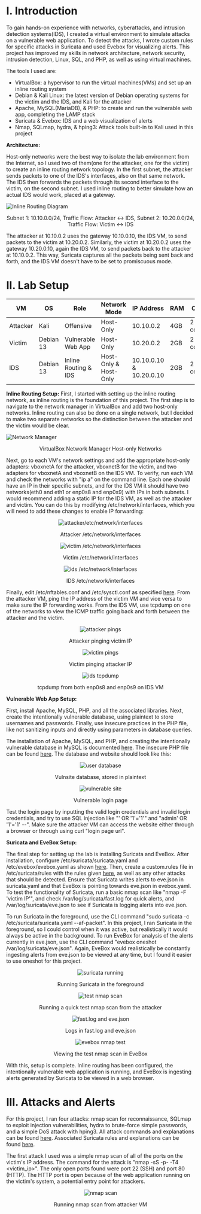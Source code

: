 # I. Introduction
To gain hands-on experience with networks, cyberattacks, and intrusion detection systems(IDS), I created a virtual environment to simulate attacks on a vulnerable web application. To detect the attacks, I wrote custom rules for specific attacks in Suricata and used Evebox for visualizing alerts. This project has improved my skills in network architecture, network security, intrusion detection, Linux, SQL, and PHP, as well as using virtual machines.

The tools I used are:
- VirtualBox: a hypervisor to run the virtual machines(VMs) and set up an inline routing system
- Debian & Kali Linux: the latest version of Debian operating systems for the victim and the IDS, and Kali for the attacker
- Apache, MySQL(MariaDB), & PHP: to create and run the vulnerable web app, completing the LAMP stack
- Suricata & Evebox: IDS and a web visualization of alerts
- Nmap, SQLmap, hydra, & hping3: Attack tools built-in to Kali used in this project

**Architecture:**

Host-only networks were the best way to isolate the lab environment from the Internet, so I used two of them(one for the attacker, one for the victim) to create an inline routing network topology. In the first subnet, the attacker sends packets to one of the IDS's interfaces, also on that same network. The IDS then forwards the packets through its second interface to the victim, on the second subnet. I used inline routing to better simulate how an actual IDS would work, placed at a gateway.

![Inline Routing Diagram](images/inline-routing-diagram.png)

<p align="center">Subnet 1: 10.10.0.0/24, Traffic Flow: Attacker <-> IDS, Subnet 2: 10.20.0.0/24, Traffic Flow: Victim <-> IDS</p>

The attacker at 10.10.0.2 uses the gateway 10.10.0.10, the IDS VM, to send packets to the victim at 10.20.0.2. Similarly, the victim at 10.20.0.2 uses the gateway 10.20.0.10, again the IDS VM, to send packets back to the attacker at 10.10.0.2. This way, Suricata captures all the packets being sent back and forth, and the IDS VM doesn't have to be set to promiscuous mode.
# II. Lab Setup
| VM | OS | Role | Network Mode | IP Address | RAM | CPU |
|---|---|---|---|---|---|---|
| Attacker | Kali | Offensive | Host-Only | 10.10.0.2 | 4GB | 2 cores |
| Victim | Debian 13 | Vulnerable Web App | Host-Only | 10.20.0.2 | 2GB | 2 cores |
| IDS | Debian 13 | Inline Routing & IDS | Host-Only & Host-Only | 10.10.0.10 & 10.20.0.10 | 2GB | 2 cores |

**Inline Routing Setup:** 
First, I started with setting up the inline routing network, as inline routing is the foundation of this project. The first step is to navigate to the network manager in VirtualBox and add two host-only networks. Inline routing can also be done on a single network, but I decided to make two separate networks so the distinction between the attacker and the victim would be clear. 

![Network Manager](images/network-manager.png)
<p align="center">VirtualBox Network Manager Host-only Networks</p>

Next, go to each VM's network settings and add the appropriate host-only adapters: vboxnetA for the attacker, vboxnetB for the victim, and two adapters for vboxnetA and vboxnetB on the IDS VM. To verify, run each VM and check the networks with "ip a" on the command line. Each one should have an IP in their specific subnets, and for the IDS VM it should have two networks(eth0 and eth1 or enp0s8 and enp0s9) with IPs in both subnets. I would recommend adding a static IP for the IDS VM, as well as the attacker and victim. You can do this by modifying /etc/network/interfaces, which you will need to add these changes to enable IP forwarding:

<p align="center">
  <img src="https://github.com/alall1/suricata-ids/blob/main/images/interfaces-attacker.png" alt="attacker/etc/network/interfaces">
</p>
<p align="center">Attacker /etc/network/interfaces</p>

<p align="center">
  <img src="https://github.com/alall1/suricata-ids/blob/main/images/interfaces-victim.png" alt="victim /etc/network/interfaces">
</p>
<p align="center">Victim /etc/network/interfaces</p>

<p align="center">
  <img src="https://github.com/alall1/suricata-ids/blob/main/images/interfaces-ids.png" alt="ids /etc/network/interfaces">
</p>
<p align="center">IDS /etc/network/interfaces</p>

Finally, edit /etc/nftables.conf and /etc/sysctl.conf as specified [here](docs/setup). From the attacker VM, ping the IP address of the victim VM and vice versa to make sure the IP forwarding works. From the IDS VM, use tcpdump on one of the networks to view the ICMP traffic going back and forth between the attacker and the victim. 

<p align="center">
  <img src="https://github.com/alall1/suricata-ids/blob/main/images/ping-attacker.png" alt="attacker pings">
</p>
<p align="center">Attacker pinging victim IP</p>

<p align="center">
  <img src="https://github.com/alall1/suricata-ids/blob/main/images/ping-victim.png" alt="victim pings">
</p>
<p align="center">Victim pinging attacker IP</p>

<p align="center">
  <img src="https://github.com/alall1/suricata-ids/blob/main/images/ping-idstcpdump.png" alt="ids tcpdump">
</p>
<p align="center">tcpdump from both enp0s8 and enp0s9 on IDS VM</p>
  
**Vulnerable Web App Setup:**

First, install Apache, MySQL, PHP, and all the associated libraries. Next, create the intentionally vulnerable database, using plaintext to store usernames and passwords. Finally, use insecure practices in the PHP file, like not sanitizing inputs and directly using parameters in database queries.

The installation of Apache, MySQL, and PHP, and creating the intentionally vulnerable database in MySQL is documented [here](docs/setup). The insecure PHP file can be found [here](docs/login.php). The database and website should look like this:

<p align="center">
  <img src="https://github.com/alall1/suricata-ids/blob/main/images/web-app-database.png" alt="user database">
</p>
<p align="center">Vulnsite database, stored in plaintext</p>

<p align="center">
  <img src="https://github.com/alall1/suricata-ids/blob/main/images/victim-site.png" alt="vulnerable site">
</p>
<p align="center">Vulnerable login page</p>

Test the login page by inputting the valid login credentials and invalid login credentials, and try to use SQL injection like "' OR '1'='1'" and "admin' OR '1'='1' --". Make sure the attacker VM can access the website either through a browser or through using curl "login page url".

**Suricata and EveBox Setup:**

The final step for setting up the lab is installing Suricata and EveBox. After installation, configure /etc/suricata/suricata.yaml and /etc/evebox/evebox.yaml as shown [here](docs/setup). Then, create a custom.rules file in /etc/suricata/rules with the rules given [here](docs/rules), as well as any other attacks that should be detected. Ensure that Suricata writes alerts to eve.json in suricata.yaml and that EveBox is pointing towards eve.json in evebox.yaml. To test the functionality of Suricata, run a basic nmap scan like "nmap -F 'victim IP'", and check /var/log/suricata/fast.log for quick alerts, and /var/log/suricata/eve.json to see if Suricata is logging alerts into eve.json. 

To run Suricata in the foreground, use the CLI command "sudo suricata -c /etc/suricata/suricata.yaml --af-packet". In this project, I ran Suricata in the foreground, so I could control when it was active, but realistically it would always be active in the background. To run EveBox for analysis of the alerts currently in eve.json, use the CLI command "evebox oneshot /var/log/suricata/eve.json". Again, EveBox would realistically be constantly ingesting alerts from eve.json to be viewed at any time, but I found it easier to use oneshot for this project.

<p align="center">
  <img src="https://github.com/alall1/suricata-ids/blob/main/images/IDS-suricata-running.png" alt="suricata running">
</p>
<p align="center">Running Suricata in the foreground</p>

<p align="center">
  <img src="https://github.com/alall1/suricata-ids/blob/main/images/attacks-alerts/attacker-test-nmap.png" alt="test nmap scan">
</p>
<p align="center">Running a quick test nmap scan from the attacker</p>

<p align="center">
  <img src="https://github.com/alall1/suricata-ids/blob/main/images/attacks-alerts/IDS-test-nmap.png" alt="fast.log and eve.json">
</p>
<p align="center">Logs in fast.log and eve.json</p>

<p align="center">
  <img src="https://github.com/alall1/suricata-ids/blob/main/images/attacks-alerts/IDS-evebox-test-nmap.png" alt="evebox nmap test">
</p>
<p align="center">Viewing the test nmap scan in EveBox</p>

With this, setup is complete. Inline routing has been configured, the intentionally vulnerable web application is running, and EveBox is ingesting alerts generated by Suricata to be viewed in a web browser.

# III. Attacks and Alerts

For this project, I ran four attacks: nmap scan for reconnaissance, SQLmap to exploit injection vulnerabilities, hydra to brute-force simple passwords, and a simple DoS attack with hping3. All attack commands and explanations can be found [here](docs/attacks). Associated Suricata rules and explanations can be found [here](docs/rules). 

The first attack I used was a simple nmap scan of all of the ports on the victim's IP address. The command for the attack is "nmap -sS -p- -T4 <victim_ip>". The only open ports found were port 22 (SSH) and port 80 (HTTP). The HTTP port is open because of the web application running on the victim's system, a potential entry point for attackers.

<p align="center">
  <img src="https://github.com/alall1/suricata-ids/blob/main/images/attacks-alerts/attack-nmap.png" alt="nmap scan">
</p>
<p align="center">Running nmap scan from attacker VM</p>
